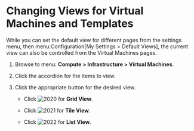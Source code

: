 # Changing Views for Virtual Machines and Templates

While you can set the default view for different pages from the settings
menu, then menu:Configuration\[My Settings \> Default Views\], the
current view can also be controlled from the Virtual Machines pages.

1.  Browse to menu: **Compute > Infrastructure > Virtual Machines**.

2.  Click the accordion for the items to view.

3.  Click the appropriate button for the desired view.

      - Click ![2020](../images/2020.png) for **Grid View**.

      - Click ![2021](../images/2021.png) for **Tile View**.

      - Click ![2022](../images/2022.png) for **List View**.
